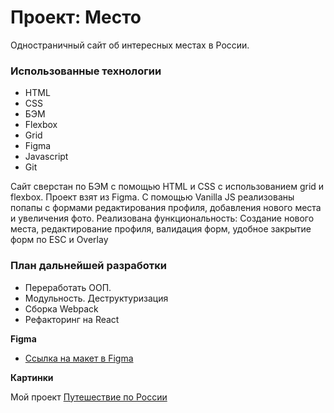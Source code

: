 # Проект: Место
Одностраничный сайт об интересных местах в России.

### Использованные технологии
* HTML
* CSS
* БЭМ
* Flexbox
* Grid
* Figma
* Javascript
* Git

Сайт сверстан по БЭМ с помощью HTML и CSS с использованием grid и flexbox.
Проект взят из Figma.
С помощью Vanilla JS реализованы попапы с формами редактирования профиля, добавления нового места и увеличения фото.
Реализована функциональность: Создание нового места, редактирование профиля, валидация форм, удобное закрытие форм по ESC и Overlay

### План дальнейшей разработки
* Переработать ООП.
* Модульность. Деструктуризация
* Сборка Webpack
* Рефакторинг на React


**Figma**

* [Ссылка на макет в Figma](https://www.figma.com/file/2cn9N9jSkmxD84oJik7xL7/JavaScript.-Sprint-4?node-id=0%3A1)

**Картинки**

Мой проект [Путешествие по России](https://artemkhudiakov.github.io/mesto/)

